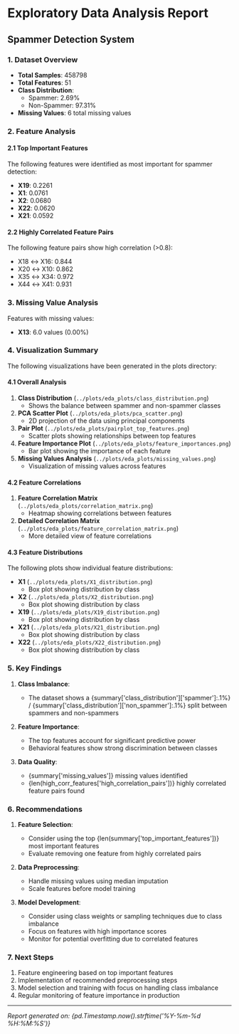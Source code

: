 # Exploratory Data Analysis Report
## Spammer Detection System

### 1. Dataset Overview
- **Total Samples**: 458798
- **Total Features**: 51
- **Class Distribution**:
  - Spammer: 2.69%
  - Non-Spammer: 97.31%
- **Missing Values**: 6 total missing values

### 2. Feature Analysis
#### 2.1 Top Important Features
The following features were identified as most important for spammer detection:
- **X19**: 0.2261
- **X1**: 0.0761
- **X2**: 0.0680
- **X22**: 0.0620
- **X21**: 0.0592

#### 2.2 Highly Correlated Feature Pairs
The following feature pairs show high correlation (>0.8):

- X18 ↔ X16: 0.844
- X20 ↔ X10: 0.862
- X35 ↔ X34: 0.972
- X44 ↔ X41: 0.931

### 3. Missing Value Analysis
Features with missing values:

- **X13**: 6.0 values (0.00%)

### 4. Visualization Summary
The following visualizations have been generated in the plots directory:

#### 4.1 Overall Analysis
1. **Class Distribution** (`../plots/eda_plots/class_distribution.png`)
   - Shows the balance between spammer and non-spammer classes
2. **PCA Scatter Plot** (`../plots/eda_plots/pca_scatter.png`)
   - 2D projection of the data using principal components
3. **Pair Plot** (`../plots/eda_plots/pairplot_top_features.png`)
   - Scatter plots showing relationships between top features
4. **Feature Importance Plot** (`../plots/eda_plots/feature_importances.png`)
   - Bar plot showing the importance of each feature
5. **Missing Values Analysis** (`../plots/eda_plots/missing_values.png`)
   - Visualization of missing values across features

#### 4.2 Feature Correlations
1. **Feature Correlation Matrix** (`../plots/eda_plots/correlation_matrix.png`)
   - Heatmap showing correlations between features
2. **Detailed Correlation Matrix** (`../plots/eda_plots/feature_correlation_matrix.png`)
   - More detailed view of feature correlations

#### 4.3 Feature Distributions
The following plots show individual feature distributions:
- **X1** (`../plots/eda_plots/X1_distribution.png`)
  - Box plot showing distribution by class
- **X2** (`../plots/eda_plots/X2_distribution.png`)
  - Box plot showing distribution by class
- **X19** (`../plots/eda_plots/X19_distribution.png`)
  - Box plot showing distribution by class
- **X21** (`../plots/eda_plots/X21_distribution.png`)
  - Box plot showing distribution by class
- **X22** (`../plots/eda_plots/X22_distribution.png`)
  - Box plot showing distribution by class

### 5. Key Findings

1. **Class Imbalance**:
   - The dataset shows a {summary['class_distribution']['spammer']:.1%} / {summary['class_distribution']['non_spammer']:.1%} split between spammers and non-spammers
   
2. **Feature Importance**:
   - The top features account for significant predictive power
   - Behavioral features show strong discrimination between classes
   
3. **Data Quality**:
   - {summary['missing_values']} missing values identified
   - {len(high_corr_features['high_correlation_pairs'])} highly correlated feature pairs found

### 6. Recommendations

1. **Feature Selection**:
   - Consider using the top {len(summary['top_important_features'])} most important features
   - Evaluate removing one feature from highly correlated pairs
   
2. **Data Preprocessing**:
   - Handle missing values using median imputation
   - Scale features before model training
   
3. **Model Development**:
   - Consider using class weights or sampling techniques due to class imbalance
   - Focus on features with high importance scores
   - Monitor for potential overfitting due to correlated features

### 7. Next Steps

1. Feature engineering based on top important features
2. Implementation of recommended preprocessing steps
3. Model selection and training with focus on handling class imbalance
4. Regular monitoring of feature importance in production

---
*Report generated on: {pd.Timestamp.now().strftime('%Y-%m-%d %H:%M:%S')}*
